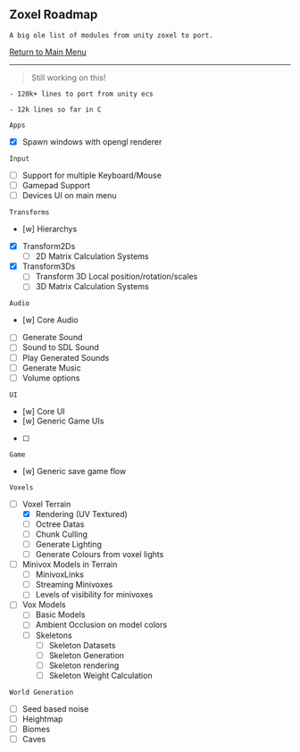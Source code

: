 ## Zoxel Roadmap

    A big ole list of modules from unity zoxel to port.

[Return to Main Menu](../readme.md)

-----

> Still working on this!

    - 120k+ lines to port from unity ecs

    - 12k lines so far in C

`Apps`
- [x] Spawn windows with opengl renderer

`Input`
- [ ] Support for multiple Keyboard/Mouse
- [ ] Gamepad Support
- [ ] Devices UI on main menu

`Transforms`
- [w] Hierarchys
- [x] Transform2Ds
    - [ ] 2D Matrix Calculation Systems
- [x] Transform3Ds
    - [ ] Transform 3D Local position/rotation/scales
    - [ ] 3D Matrix Calculation Systems

`Audio`
- [w] Core Audio
- [ ] Generate Sound
- [ ] Sound to SDL Sound
- [ ] Play Generated Sounds
- [ ] Generate Music
- [ ] Volume options

`UI`
- [w] Core UI
- [w] Generic Game UIs
- [ ] 

`Game`
- [w] Generic save game flow

`Voxels`
- [ ] Voxel Terrain
    - [x] Rendering (UV Textured)
    - [ ] Octree Datas
    - [ ] Chunk Culling
    - [ ] Generate Lighting
    - [ ] Generate Colours from voxel lights
- [ ] Minivox Models in Terrain
    - [ ] MinivoxLinks
    - [ ] Streaming Minivoxes
    - [ ] Levels of visibility for minivoxes
- [ ] Vox Models
    - [ ] Basic Models
    - [ ] Ambient Occlusion on model colors
    - [ ] Skeletons
        - [ ] Skeleton Datasets
        - [ ] Skeleton Generation
        - [ ] Skeleton rendering
        - [ ] Skeleton Weight Calculation

`World Generation`
- [ ] Seed based noise
- [ ] Heightmap
- [ ] Biomes
- [ ] Caves